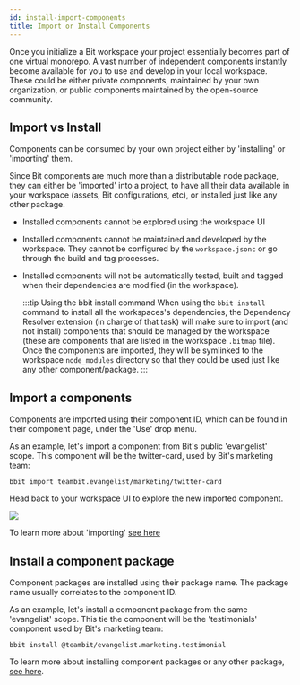```yaml
---
id: install-import-components
title: Import or Install Components
---
```


Once you initialize a Bit workspace your project essentially becomes part of one virtual monorepo.
A vast number of independent components instantly become available for you to use and develop in your local workspace.
These could be either private components, maintained by your own organization, or public components maintained by the open-source community.

## Import vs Install

Components can be consumed by your own project either by 'installing' or 'importing' them.

Since Bit components are much more than a distributable node package, they can either be 'imported' into a project,
to have all their data available in your workspace (assets, Bit configurations, etc), or installed just like any other package.

- Installed components cannot be explored using the workspace UI
- Installed components cannot be maintained and developed by the workspace. They cannot be configured by the `workspace.jsonc` or go through the build and tag processes.
- Installed components will not be automatically tested, built and tagged when their dependencies are modified (in the workspace).

  :::tip Using the bbit install command
  When using the `bbit install` command to install all the workspaces's dependencies, the Dependency Resolver extension (in charge of that task) will
  make sure to import (and not install) components that should be managed by the workspace (these are components that are listed in the workspace `.bitmap` file).
  Once the components are imported, they will be symlinked to the workspace `node_modules` directory so that they could be used just like any other component/package.
  :::

## Import a components

Components are imported using their component ID, which can be found in their component page, under the 'Use' drop menu.

As an example, let's import a component from Bit's public 'evangelist' scope.
This component will be the twitter-card, used by Bit's marketing team:

```
bbit import teambit.evangelist/marketing/twitter-card
```

Head back to your workspace UI to explore the new imported component.

![](/img/ws_getting_started_import.png)

To learn more about 'importing' [see here](/docs/components/importing)

## Install a component package

Component packages are installed using their package name. The package name usually correlates to the component ID.

As an example, let's install a component package from the same 'evangelist' scope.
This tie the component will be the 'testimonials' component used by Bit's marketing team:

```
bbit install @teambit/evangelist.marketing.testimonial
```

To learn more about installing component packages or any other package, [see here](/docs/packages/install-packages).

